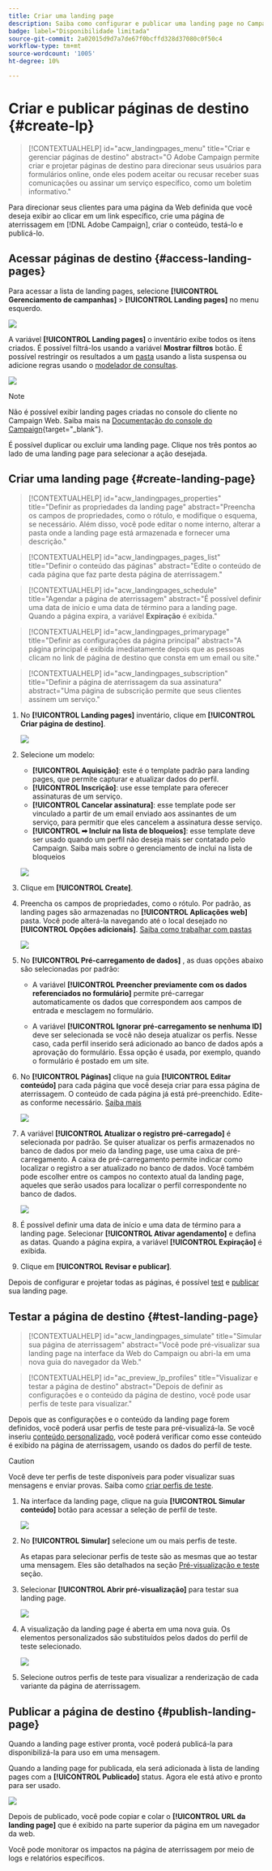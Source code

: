 ```yaml
---
title: Criar uma landing page
description: Saiba como configurar e publicar uma landing page no Campaign Web
badge: label="Disponibilidade limitada"
source-git-commit: 2a02015d9d7a7de67f0bcffd328d37080c0f50c4
workflow-type: tm+mt
source-wordcount: '1005'
ht-degree: 10%

---
```


# Criar e publicar páginas de destino {#create-lp}

>[!CONTEXTUALHELP]
>id="acw_landingpages_menu"
>title="Criar e gerenciar páginas de destino"
>abstract="O Adobe Campaign permite criar e projetar páginas de destino para direcionar seus usuários para formulários online, onde eles podem aceitar ou recusar receber suas comunicações ou assinar um serviço específico, como um boletim informativo."

Para direcionar seus clientes para uma página da Web definida que você deseja exibir ao clicar em um link específico, crie uma página de aterrissagem em [!DNL Adobe Campaign], criar o conteúdo, testá-lo e publicá-lo.

## Acessar páginas de destino {#access-landing-pages}

Para acessar a lista de landing pages, selecione **[!UICONTROL Gerenciamento de campanhas]** > **[!UICONTROL Landing pages]** no menu esquerdo.

![](assets/lp-inventory.png)

A variável **[!UICONTROL Landing pages]** o inventário exibe todos os itens criados. É possível filtrá-los usando a variável **Mostrar filtros** botão. É possível restringir os resultados a um [pasta](../get-started/permissions.md#folders) usando a lista suspensa ou adicione regras usando o [modelador de consultas](../query/query-modeler-overview.md).

![](assets/lp-inventory-filter.png)

<!--From this list, you can access the [landing page Live report](../reports/lp-report-live.md) or [landing page Global report](../reports/lp-report-global.md) for published items.-->

>[!NOTE]
>
>Não é possível exibir landing pages criadas no console do cliente no Campaign Web. Saiba mais na [Documentação do console do Campaign](https://experienceleague.adobe.com/docs/campaign/campaign-v8/content/webapps.html){target="_blank"}.

<!--If you unpublish a landing page which is referenced in a message, the link to the landing page will be broken and an error page will be displayed. You cannot delete a published landing page. To delete it, you must first unpublish it.-->

É possível duplicar ou excluir uma landing page. Clique nos três pontos ao lado de uma landing page para selecionar a ação desejada.

## Criar uma landing page {#create-landing-page}

>[!CONTEXTUALHELP]
>id="acw_landingpages_properties"
>title="Definir as propriedades da landing page"
>abstract="Preencha os campos de propriedades, como o rótulo, e modifique o esquema, se necessário. Além disso, você pode editar o nome interno, alterar a pasta onde a landing page está armazenada e fornecer uma descrição."

>[!CONTEXTUALHELP]
>id="acw_landingpages_pages_list"
>title="Definir o conteúdo das páginas"
>abstract="Edite o conteúdo de cada página que faz parte desta página de aterrissagem."

>[!CONTEXTUALHELP]
>id="acw_landingpages_schedule"
>title="Agendar a página de aterrissagem"
>abstract="É possível definir uma data de início e uma data de término para a landing page. Quando a página expira, a variável **Expiração** é exibida."


>[!CONTEXTUALHELP]
>id="acw_landingpages_primarypage"
>title="Definir as configurações da página principal"
>abstract="A página principal é exibida imediatamente depois que as pessoas clicam no link de página de destino que consta em um email ou site."

>[!CONTEXTUALHELP]
>id="acw_landingpages_subscription"
>title="Definir a página de aterrissagem da sua assinatura"
>abstract="Uma página de subscrição permite que seus clientes assinem um serviço."

<!--The main steps to create landing pages are as follows:

![](assets/lp-creation-process.png)-->

1. No **[!UICONTROL Landing pages]** inventário, clique em **[!UICONTROL Criar página de destino]**.

   ![](assets/lp-create-button.png)

1. Selecione um modelo:
   * **[!UICONTROL Aquisição]**: este é o template padrão para landing pages, que permite capturar e atualizar dados do perfil.
   * **[!UICONTROL Inscrição]**: use esse template para oferecer assinaturas de um serviço.
   * **[!UICONTROL Cancelar assinatura]**: esse template pode ser vinculado a partir de um email enviado aos assinantes de um serviço, para permitir que eles cancelem a assinatura desse serviço.
   * **[!UICONTROL ➡ Incluir na lista de bloqueios]**: esse template deve ser usado quando um perfil não deseja mais ser contatado pelo Campaign. Saiba mais sobre o gerenciamento de inclui na lista de bloqueios

   ![](assets/lp-templates.png)

1. Clique em **[!UICONTROL Create]**.

1. Preencha os campos de propriedades, como o rótulo. Por padrão, as landing pages são armazenadas no **[!UICONTROL Aplicações web]** pasta. Você pode alterá-la navegando até o local desejado no **[!UICONTROL Opções adicionais]**. [Saiba como trabalhar com pastas](../get-started/permissions.md#folders)

   ![](assets/lp-properties.png)

1. No **[!UICONTROL Pré-carregamento de dados]** , as duas opções abaixo são selecionadas por padrão:

   * A variável **[!UICONTROL Preencher previamente com os dados referenciados no formulário]** permite pré-carregar automaticamente os dados que correspondem aos campos de entrada e mesclagem no formulário.

   * A variável **[!UICONTROL Ignorar pré-carregamento se nenhuma ID]** deve ser selecionada se você não deseja atualizar os perfis. Nesse caso, cada perfil inserido será adicionado ao banco de dados após a aprovação do formulário. Essa opção é usada, por exemplo, quando o formulário é postado em um site.

1. No **[!UICONTROL Páginas]** clique na guia **[!UICONTROL Editar conteúdo]** para cada página que você deseja criar para essa página de aterrissagem. O conteúdo de cada página já está pré-preenchido. Edite-as conforme necessário. [Saiba mais](lp-content.md)

   ![](assets/lp-pages.png)

1. A variável **[!UICONTROL Atualizar o registro pré-carregado]** é selecionada por padrão. Se quiser atualizar os perfis armazenados no banco de dados por meio da landing page, use uma caixa de pré-carregamento. A caixa de pré-carregamento permite indicar como localizar o registro a ser atualizado no banco de dados. Você também pode escolher entre os campos no contexto atual da landing page, aqueles que serão usados para localizar o perfil correspondente no banco de dados.

   ![](assets/lp-storage-schedule.png)

1. É possível definir uma data de início e uma data de término para a landing page. Selecionar **[!UICONTROL Ativar agendamento]** e defina as datas. Quando a página expira, a variável **[!UICONTROL Expiração]** é exibida.

1. Clique em **[!UICONTROL Revisar e publicar]**.

Depois de configurar e projetar todas as páginas, é possível [test](#test-landing-page) e [publicar](#publish-landing-page) sua landing page.

## Testar a página de destino {#test-landing-page}

>[!CONTEXTUALHELP]
>id="acw_landingpages_simulate"
>title="Simular sua página de aterrissagem"
>abstract="Você pode pré-visualizar sua landing page na interface da Web do Campaign ou abri-la em uma nova guia do navegador da Web."

>[!CONTEXTUALHELP]
>id="ac_preview_lp_profiles"
>title="Visualizar e testar a página de destino"
>abstract="Depois de definir as configurações e o conteúdo da página de destino, você pode usar perfis de teste para visualizar."

Depois que as configurações e o conteúdo da landing page forem definidos, você poderá usar perfis de teste para pré-visualizá-la. Se você inseriu [conteúdo personalizado](../personalization/gs-personalization.md), você poderá verificar como esse conteúdo é exibido na página de aterrissagem, usando os dados do perfil de teste.

>[!CAUTION]
>
>Você deve ter perfis de teste disponíveis para poder visualizar suas mensagens e enviar provas. Saiba como [criar perfis de teste](../audience/test-profiles.md).

1. Na interface da landing page, clique na guia **[!UICONTROL Simular conteúdo]** botão para acessar a seleção de perfil de teste.

   ![](assets/lp-simulate-content.png)

1. No **[!UICONTROL Simular]** selecione um ou mais perfis de teste.

   As etapas para selecionar perfis de teste são as mesmas que ao testar uma mensagem. Eles são detalhados na seção [Pré-visualização e teste](../preview-test/preview-test.md) seção.

1. Selecionar **[!UICONTROL Abrir pré-visualização]** para testar sua landing page.

   ![](assets/lp-open-preview.png)

1. A visualização da landing page é aberta em uma nova guia. Os elementos personalizados são substituídos pelos dados do perfil de teste selecionado.

   ![](assets/lp-preview.png)

1. Selecione outros perfis de teste para visualizar a renderização de cada variante da página de aterrissagem.

<!--Can you preview Confirmation/Error/Expiration pages?-->

## Publicar a página de destino {#publish-landing-page}

Quando a landing page estiver pronta, você poderá publicá-la para disponibilizá-la para uso em uma mensagem.

Quando a landing page for publicada, ela será adicionada à lista de landing pages com a **[!UICONTROL Publicado]** status. Agora ele está ativo e pronto para ser usado.

![](assets/lp-published.png)

Depois de publicado, você pode copiar e colar o **[!UICONTROL URL da landing page]** que é exibido na parte superior da página em um navegador da web.

Você pode monitorar os impactos na página de aterrissagem por meio de logs e relatórios específicos.
